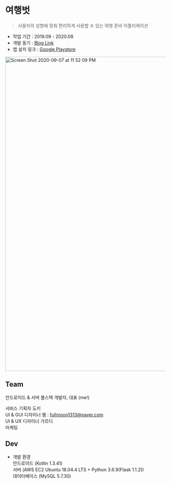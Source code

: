 # 여행벗  
> 사용자의 성향에 맞춰 편리하게 사용할 수 있는 여행 준비 어플리케이션    
* 작업 기간 : 2019.09 - 2020.08      
* 개발 동기 : [Blog Link]    
* 앱 설치 링크 : [Google Playstore]    
 
 [Blog Link]: https://yuuj.tistory.com/110    
[Google Playstore]: https://play.google.com/store/apps/details?id=com.triptwogether.dbn003    

    
<img width="984" alt="Screen Shot 2020-09-07 at 11 52 09 PM" src="https://user-images.githubusercontent.com/54741149/92406859-0cb65e00-f174-11ea-83ed-92ec1b286d9b.png">    


## Team

안드로이드 & 서버 풀스택 개발자, 대표 (me!)     
      
서비스 기획자 도키     
UI & GUI 디자이너 혬 : fullmoon1313@naver.com    
UI & UX 디자이너 가르디       
마케팅     
    

## Dev    
* 개발 환경    
안드로이드 (Kotlin 1.3.41)    
서버 (AWS EC2 Ubuntu 18.04.4 LTS + Python 3.6.9(Flask 1.1.2))    
데이터베이스 (MySQL 5.7.30)    
    

